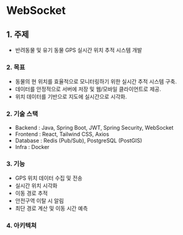 # WebSocket

## 1. 주제
- 반려동물 및 유기 동물 GPS 실시간 위치 추적 시스템 개발

### 2. 목표
- 동물의 현 위치를 효율적으로 모니터링하기 위한 실시간 추적 시스템 구축.
- 데이터를 안정적으로 서버에 저장 및 웹/모바일 클라이언트로 제공.
- 위치 데이터를 기반으로 지도에 실시간으로 시각화.

### 2. 기술 스택
- Backend : Java, Spring Boot, JWT, Spring Security, WebSocket
- Frontend : React, Tailwind CSS, Axios
- Database : Redis (Pub/Sub), PostgreSQL (PostGIS)
- Infra : Docker

### 3. 기능
- GPS 위치 데이터 수집 및 전송
- 실시간 위치 시각화
- 이동 경로 추적
- 안전구역 이탈 시 알림
- 최단 경로 계산 및 이동 시간 예측 

### 4. 아키텍쳐

